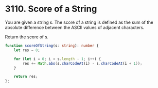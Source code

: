 # 3110. Score of a String

You are given a string s. The score of a string is defined as the sum of the absolute difference between the ASCII values of adjacent characters.

Return the score of s.

```ts
function scoreOfString(s: string): number {
    let res = 0;

    for (let i = 0; i < s.length - 1; i++) {
        res += Math.abs(s.charCodeAt(i) - s.charCodeAt(i + 1));
    }

    return res;
};
```
